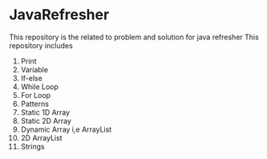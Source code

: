 # JavaRefresher
This repository is the related to problem and solution for java refresher
This repository includes

1. Print
2. Variable
3. If-else
3. While Loop
4. For Loop
5. Patterns
6. Static 1D Array
7. Static 2D Array
8. Dynamic Array i,e ArrayList 
9. 2D ArrayList
10. Strings

